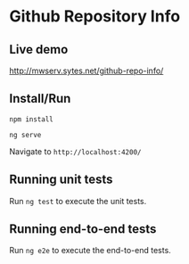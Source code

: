 # Github Repository Info

## Live demo
http://mwserv.sytes.net/github-repo-info/

## Install/Run

`npm install` 

`ng serve` 

Navigate to `http://localhost:4200/`

## Running unit tests

Run `ng test` to execute the unit tests.

## Running end-to-end tests

Run `ng e2e` to execute the end-to-end tests.

